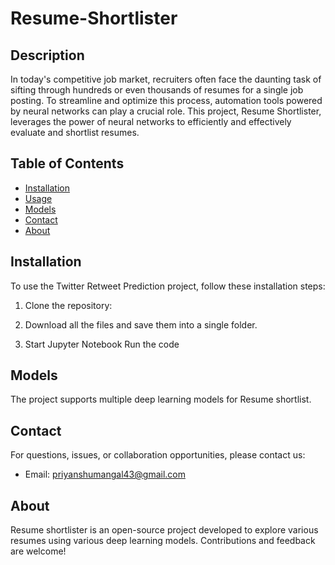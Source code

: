 # Resume-Shortlister
## Description

In today's competitive job market, recruiters often face the daunting task of sifting through hundreds or even thousands of resumes for a single job posting. To streamline and optimize this process, automation tools powered by neural networks can play a crucial role. This project, Resume Shortlister, leverages the power of neural networks to efficiently and effectively evaluate and shortlist resumes.

## Table of Contents

- [Installation](#installation)
- [Usage](#usage)
- [Models](#models)
- [Contact](#contact)
- [About](#about)

## Installation

To use the Twitter Retweet Prediction project, follow these installation steps:

1. Clone the repository:

2. Download all the files and save them into a single folder.
3. Start Jupyter Notebook Run the code




## Models

The project supports multiple deep learning models for Resume shortlist. 

## Contact

For questions, issues, or collaboration opportunities, please contact us:

- Email: priyanshumangal43@gmail.com


## About

Resume shortlister is an open-source project developed to explore various resumes using various deep learning models. Contributions and feedback are welcome!




